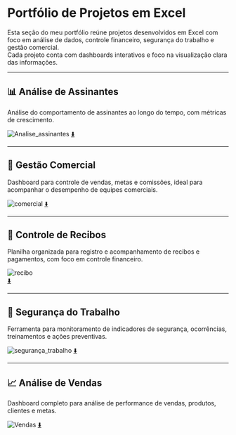 # Portfólio de Projetos em Excel

Esta seção do meu portfólio reúne projetos desenvolvidos em Excel com foco em análise de dados, controle financeiro, segurança do trabalho e gestão comercial.  
Cada projeto conta com dashboards interativos e foco na visualização clara das informações.

---

## 📊 Análise de Assinantes

Análise do comportamento de assinantes ao longo do tempo, com métricas de crescimento.

![Analise_assinantes](https://github.com/user-attachments/assets/f1c78be8-dda7-4936-9f4b-39e46f985293)
[⬇️](https://github.com/jpgoot22/portifolio/blob/main/Excel/Analise_assinantes/Analise_assinantes.xlsx)

---

## 💼 Gestão Comercial

Dashboard para controle de vendas, metas e comissões, ideal para acompanhar o desempenho de equipes comerciais.

![comercial](https://github.com/user-attachments/assets/2041178d-7d2d-4288-add2-6d74429153ea)
[⬇️](https://github.com/jpgoot22/portifolio/blob/main/Excel/Comercial/Comercial.xlsx)

---

## 📑 Controle de Recibos

Planilha organizada para registro e acompanhamento de recibos e pagamentos, com foco em controle financeiro.

![recibo](https://github.com/user-attachments/assets/acc5de10-23a2-4f46-99b7-28cca9f0364d) <br>
[⬇️](https://github.com/jpgoot22/portifolio/blob/main/Excel/Controle_Recibos/Controle_Recibos.xlsx)

---

## 🦺 Segurança do Trabalho

Ferramenta para monitoramento de indicadores de segurança, ocorrências, treinamentos e ações preventivas.

![segurança_trabalho](https://github.com/user-attachments/assets/cae2a59b-571c-4d95-8fb4-e69a169202fd)
[⬇️](https://github.com/jpgoot22/portifolio/blob/main/Excel/Seguran%C3%A7a_trabalho/Seguran%C3%A7a_Trabalho.xlsx)

---

## 📈 Análise de Vendas

Dashboard completo para análise de performance de vendas, produtos, clientes e metas.

![Vendas](https://github.com/user-attachments/assets/ee9a25b1-e254-4a91-9b9f-69833cd33cc5)
[⬇️](https://github.com/jpgoot22/portifolio/blob/main/Excel/Vendas/Vendas.xlsx)


